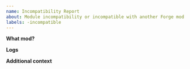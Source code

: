 ```yaml
---
name: Incompatibility Report
about: Module incompatibility or incompatible with another Forge mod
labels: -incompatible
---
```


**What mod?**
<!-- A clear and concise description of what module it is. -->

**Logs**
<!-- Please add logs or your issue will be closed. -->

**Additional context**
<!-- Add any other context about the problem here. -->
